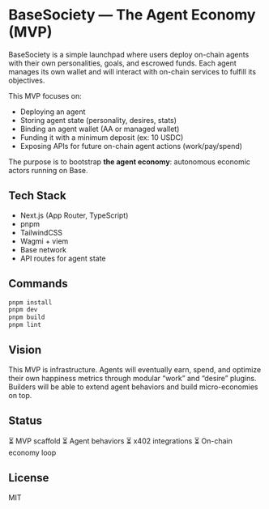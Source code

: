 # BaseSociety — The Agent Economy (MVP)

BaseSociety is a simple launchpad where users deploy on-chain agents with their own personalities, goals, and escrowed funds. Each agent manages its own wallet and will interact with on-chain services to fulfill its objectives.

This MVP focuses on:
- Deploying an agent
- Storing agent state (personality, desires, stats)
- Binding an agent wallet (AA or managed wallet)
- Funding it with a minimum deposit (ex: 10 USDC)
- Exposing APIs for future on-chain agent actions (work/pay/spend)

The purpose is to bootstrap **the agent economy**: autonomous economic actors running on Base.

## Tech Stack
- Next.js (App Router, TypeScript)
- pnpm
- TailwindCSS
- Wagmi + viem
- Base network
- API routes for agent state

## Commands
```sh
pnpm install
pnpm dev
pnpm build
pnpm lint
```

## Vision

This MVP is infrastructure. Agents will eventually earn, spend, and optimize their own happiness metrics through modular “work” and “desire” plugins. Builders will be able to extend agent behaviors and build micro-economies on top.

## Status

⏳ MVP scaffold
⏳ Agent behaviors
⏳ x402 integrations
⏳ On-chain economy loop

## License

MIT